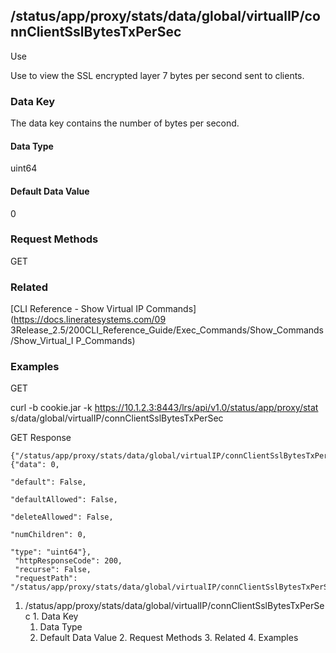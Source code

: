 ## /status/app/proxy/stats/data/global/virtualIP/connClientSslBytesTxPerSec

Use

Use to view the SSL encrypted layer 7 bytes per second sent to clients.

### Data Key

The data key contains the number of bytes per second.

#### Data Type

uint64

#### Default Data Value

0

### Request Methods

GET

### Related

[CLI Reference - Show Virtual IP Commands](https://docs.lineratesystems.com/09
3Release_2.5/200CLI_Reference_Guide/Exec_Commands/Show_Commands/Show_Virtual_I
P_Commands)

### Examples

GET

curl -b cookie.jar -k https://10.1.2.3:8443/lrs/api/v1.0/status/app/proxy/stat
s/data/global/virtualIP/connClientSslBytesTxPerSec

GET Response

    
    {"/status/app/proxy/stats/data/global/virtualIP/connClientSslBytesTxPerSec": {"data": 0,
                                                                                   "default": False,
                                                                                   "defaultAllowed": False,
                                                                                   "deleteAllowed": False,
                                                                                   "numChildren": 0,
                                                                                   "type": "uint64"},
     "httpResponseCode": 200,
     "recurse": False,
     "requestPath": "/status/app/proxy/stats/data/global/virtualIP/connClientSslBytesTxPerSec"}
    

  1. /status/app/proxy/stats/data/global/virtualIP/connClientSslBytesTxPerSec
    1. Data Key
      1. Data Type
      2. Default Data Value
    2. Request Methods
    3. Related
    4. Examples

